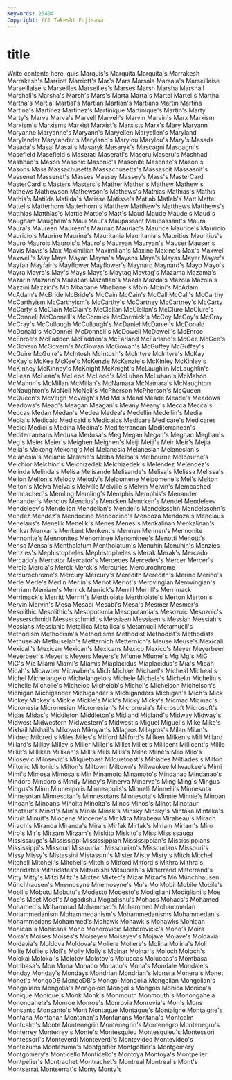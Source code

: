 ```yaml
---
Keywords: 25404 
Copyright: (C) Takeshi Fujisawa
---
```


# title

Write contents here.
quis
Marquis's Marquita Marquita's Marrakesh Marrakesh's Marriott Marriott's Mar's Mars Marsala
Marsala's Marseillaise Marseillaise's Marseilles Marseilles's Marses Marsh Marsha Marshall Marshall's
Marsha's Marsh's Mars's Marta Marta's Martel Martel's Martha Martha's Martial
Martial's Martian Martian's Martians Martin Martina Martina's Martinez Martinez's Martinique
Martinique's Martin's Marty Marty's Marva Marva's Marvell Marvell's Marvin Marvin's
Marx Marxism Marxism's Marxisms Marxist Marxist's Marxists Marx's Mary Maryann
Maryanne Maryanne's Maryann's Maryellen Maryellen's Maryland Marylander Marylander's Maryland's Marylou
Marylou's Mary's Masada Masada's Masai Masai's Masaryk Masaryk's Mascagni Mascagni's
Masefield Masefield's Maserati Maserati's Maseru Maseru's Mashhad Mashhad's Mason Masonic
Masonic's Masonite Masonite's Mason's Masons Mass Massachusetts Massachusetts's Massasoit Massasoit's
Massenet Massenet's Masses Massey Massey's Mass's MasterCard MasterCard's Masters Masters's
Mather Mather's Mathew Mathew's Mathews Mathewson Mathewson's Mathews's Mathias Mathias's
Mathis Mathis's Matilda Matilda's Matisse Matisse's Matlab Matlab's Matt Mattel
Mattel's Matterhorn Matterhorn's Matthew Matthew's Matthews Matthews's Matthias Matthias's Mattie
Mattie's Matt's Maud Maude Maude's Maud's Maugham Maugham's Maui Maui's
Maupassant Maupassant's Maura Maura's Maureen Maureen's Mauriac Mauriac's Maurice Maurice's
Mauricio Mauricio's Maurine Maurine's Mauritania Mauritania's Mauritius Mauritius's Mauro Maurois
Maurois's Mauro's Mauryan Mauryan's Mauser Mauser's Mavis Mavis's Max Maximilian
Maximilian's Maxine Maxine's Max's Maxwell Maxwell's May Maya Mayan Mayan's
Mayans Maya's Mayas Mayer Mayer's Mayfair Mayfair's Mayflower Mayflower's Maynard
Maynard's Mayo Mayo's Mayra Mayra's May's Mays Mays's Maytag Maytag's
Mazama Mazama's Mazarin Mazarin's Mazatlan Mazatlan's Mazda Mazda's Mazola Mazola's
Mazzini Mazzini's Mb Mbabane Mbabane's Mbini Mbini's McAdam McAdam's McBride
McBride's McCain McCain's McCall McCall's McCarthy McCarthyism McCarthyism's McCarthy's McCartney
McCartney's McCarty McCarty's McClain McClain's McClellan McClellan's McClure McClure's McConnell
McConnell's McCormick McCormick's McCoy McCoy's McCray McCray's McCullough McCullough's McDaniel
McDaniel's McDonald McDonald's McDonnell McDonnell's McDowell McDowell's McEnroe McEnroe's McFadden
McFadden's McFarland McFarland's McGee McGee's McGovern McGovern's McGowan McGowan's McGuffey
McGuffey's McGuire McGuire's McIntosh McIntosh's McIntyre McIntyre's McKay McKay's McKee
McKee's McKenzie McKenzie's McKinley McKinley's McKinney McKinney's McKnight McKnight's McLaughlin
McLaughlin's McLean McLean's McLeod McLeod's McLuhan McLuhan's McMahon McMahon's McMillan
McMillan's McNamara McNamara's McNaughton McNaughton's McNeil McNeil's McPherson McPherson's McQueen
McQueen's McVeigh McVeigh's Md Md's Mead Meade Meade's Meadows Meadows's
Mead's Meagan Meagan's Meany Meany's Mecca Mecca's Meccas Medan Medan's
Medea Medea's Medellin Medellin's Media Media's Medicaid Medicaid's Medicaids Medicare
Medicare's Medicares Medici Medici's Medina Medina's Mediterranean Mediterranean's Mediterraneans Medusa
Medusa's Meg Megan Megan's Meghan Meghan's Meg's Meier Meier's Meighen
Meighen's Meiji Meiji's Meir Meir's Mejia Mejia's Mekong Mekong's Mel
Melanesia Melanesian Melanesian's Melanesia's Melanie Melanie's Melba Melba's Melbourne Melbourne's
Melchior Melchior's Melchizedek Melchizedek's Melendez Melendez's Melinda Melinda's Melisa Melisande
Melisande's Melisa's Melissa Melissa's Mellon Mellon's Melody Melody's Melpomene Melpomene's
Mel's Melton Melton's Melva Melva's Melville Melville's Melvin Melvin's Memcached
Memcached's Memling Memling's Memphis Memphis's Menander Menander's Mencius Mencius's Mencken
Mencken's Mendel Mendeleev Mendeleev's Mendelian Mendelian's Mendel's Mendelssohn Mendelssohn's Mendez
Mendez's Mendocino Mendocino's Mendoza Mendoza's Menelaus Menelaus's Menelik Menelik's Menes
Menes's Menkalinan Menkalinan's Menkar Menkar's Menkent Menkent's Mennen Mennen's Mennonite
Mennonite's Mennonites Menominee Menominee's Menotti Menotti's Mensa Mensa's Mentholatum Mentholatum's
Menuhin Menuhin's Menzies Menzies's Mephistopheles Mephistopheles's Merak Merak's Mercado Mercado's
Mercator Mercator's Mercedes Mercedes's Mercer Mercer's Mercia Mercia's Merck Merck's
Mercuries Mercurochrome Mercurochrome's Mercury Mercury's Meredith Meredith's Merino Merino's Merle
Merle's Merlin Merlin's Merlot Merlot's Merovingian Merovingian's Merriam Merriam's Merrick
Merrick's Merrill Merrill's Merrimack Merrimack's Merritt Merritt's Merthiolate Merthiolate's Merton
Merton's Mervin Mervin's Mesa Mesabi Mesabi's Mesa's Mesmer Mesmer's Mesolithic
Mesolithic's Mesopotamia Mesopotamia's Mesozoic Mesozoic's Messerschmidt Messerschmidt's Messiaen Messiaen's Messiah
Messiah's Messiahs Messianic Metallica Metallica's Metamucil Metamucil's Methodism Methodism's Methodisms
Methodist Methodist's Methodists Methuselah Methuselah's Metternich Metternich's Meuse Meuse's Mexicali
Mexicali's Mexican Mexican's Mexicans Mexico Mexico's Meyer Meyerbeer Meyerbeer's Meyer's
Meyers Meyers's Mfume Mfume's Mg Mg's MiG MiG's Mia Miami
Miami's Miamis Miaplacidus Miaplacidus's Mia's Micah Micah's Micawber Micawber's Mich
Michael Michael's Micheal Micheal's Michel Michelangelo Michelangelo's Michele Michele's Michelin
Michelin's Michelle Michelle's Michelob Michelob's Michel's Michelson Michelson's Michigan Michigander
Michigander's Michiganders Michigan's Mich's Mick Mickey Mickey's Mickie Mickie's Mick's
Micky Micky's Micmac Micmac's Micronesia Micronesian Micronesian's Micronesia's Microsoft Microsoft's
Midas Midas's Middleton Middleton's Midland Midland's Midway Midway's Midwest Midwestern
Midwestern's Midwest's Miguel Miguel's Mike Mike's Mikhail Mikhail's Mikoyan Mikoyan's
Milagros Milagros's Milan Milan's Mildred Mildred's Miles Miles's Milford Milford's
Milken Milken's Mill Millard Millard's Millay Millay's Miller Miller's Millet
Millet's Millicent Millicent's Millie Millie's Millikan Millikan's Mill's Mills Mills's
Milne Milne's Milo Milo's Milosevic Milosevic's Milquetoast Milquetoast's Miltiades Miltiades's
Milton Miltonic Miltonic's Milton's Miltown Miltown's Milwaukee Milwaukee's Mimi Mimi's
Mimosa Mimosa's Min Minamoto Minamoto's Mindanao Mindanao's Mindoro Mindoro's Mindy
Mindy's Minerva Minerva's Ming Ming's Mingus Mingus's Minn Minneapolis Minneapolis's
Minnelli Minnelli's Minnesota Minnesotan Minnesotan's Minnesotans Minnesota's Minnie Minnie's Minoan
Minoan's Minoans Minolta Minolta's Minos Minos's Minot Minotaur Minotaur's Minot's
Min's Minsk Minsk's Minsky Minsky's Mintaka Mintaka's Minuit Minuit's Miocene
Miocene's Mir Mira Mirabeau Mirabeau's Mirach Mirach's Miranda Miranda's Mira's
Mirfak Mirfak's Miriam Miriam's Miro Miro's Mir's Mirzam Mirzam's Miskito
Miskito's Miss Mississauga Mississauga's Mississippi Mississippian Mississippian's Mississippians Mississippi's Missouri
Missourian Missourian's Missourians Missouri's Missy Missy's Mistassini Mistassini's Mister Misty
Misty's Mitch Mitchel Mitchell Mitchell's Mitchel's Mitch's Mitford Mitford's Mithra
Mithra's Mithridates Mithridates's Mitsubishi Mitsubishi's Mitterrand Mitterrand's Mitty Mitty's Mitzi
Mitzi's Mixtec Mixtec's Mizar Mizar's Mn Münchhausen Münchhausen's Mnemosyne Mnemosyne's
Mn's Mo Mobil Mobile Mobile's Mobil's Mobutu Mobutu's Modesto Modesto's
Modigliani Modigliani's Moe Moe's Moet Moet's Mogadishu Mogadishu's Mohacs Mohacs's
Mohamed Mohamed's Mohammad Mohammad's Mohammed Mohammedan Mohammedanism Mohammedanism's Mohammedanisms Mohammedan's
Mohammedans Mohammed's Mohawk Mohawk's Mohawks Mohican Mohican's Mohicans Moho Mohorovicic
Mohorovicic's Moho's Moira Moira's Moises Moises's Moiseyev Moiseyev's Mojave Mojave's
Moldavia Moldavia's Moldova Moldova's Moliere Moliere's Molina Molina's Moll Mollie
Mollie's Moll's Molly Molly's Molnar Molnar's Moloch Moloch's Molokai Molokai's
Molotov Molotov's Moluccas Moluccas's Mombasa Mombasa's Mon Mona Monaco Monaco's
Mona's Mondale Mondale's Monday Monday's Mondays Mondrian Mondrian's Monera Monera's
Monet Monet's MongoDB MongoDB's Mongol Mongolia Mongolian Mongolian's Mongolians Mongolia's
Mongoloid Mongol's Mongols Monica Monica's Monique Monique's Monk Monk's Monmouth
Monmouth's Monongahela Monongahela's Monroe Monroe's Monrovia Monrovia's Mon's Mons Monsanto
Monsanto's Mont Montague Montague's Montaigne Montaigne's Montana Montanan Montanan's Montanans
Montana's Montcalm Montcalm's Monte Montenegrin Montenegrin's Montenegro Montenegro's Monterrey Monterrey's
Monte's Montesquieu Montesquieu's Montessori Montessori's Monteverdi Monteverdi's Montevideo Montevideo's Montezuma
Montezuma's Montgolfier Montgolfier's Montgomery Montgomery's Monticello Monticello's Montoya Montoya's Montpelier
Montpelier's Montrachet Montrachet's Montreal Montreal's Mont's Montserrat Montserrat's Monty Monty's
